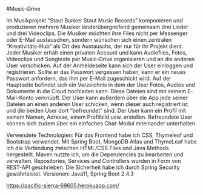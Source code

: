 #Music-Drive

Im Musikprojekt “Staut Bunker Staut Music Records” komponieren und produzieren mehrere Musiker länderübergreifend  gemeinsam drei Lieder und drei Videoclips. Die Musiker möchten ihre Files nicht per Messenger oder E-Mail austauschen, sondern wünschen sich einen zentralen “Kreativitäts-Hub” als Ort des Austauschs, der nur für ihr Projekt dient. Jeder Musiker erhält einen privaten Account und kann Audiofiles, Fotos, Videoclips und Songtexte per Music-Drive organisieren und an die anderen User verschicken.
Auf der Anmeldeseite kann sich der User einloggen und registrieren. Sollte er das Passwort vergessen haben, kann er ein neues Passwort anfordern, das ihm per E-Mail zugeschickt wird. Auf der Hauptseite befindet sich ein Verzeichnis in dem der User Fotos, Audios und Dokumente in die Cloud hochladen kann. Diese Dateien sind mit seinem E-Mail-Konto verknüpft. Der User kann außerdem über die App jede seiner Dateien an einen anderen User schicken, wenn dieser auch registriert ist und die beiden User dort “befreundet” sind. 
Der User kann ein Profil mit seinem Namen, Adresse, einem Profilbild usw. erstellen. Befreundete User können sich zudem über ein einfaches Chat-Modul miteinander unterhalten. 

Verwendete Technologien:
Für das Frontend habe ich CSS, Thymeleaf und Bootstrap verwendet. Mit Spring Boot, MongoDB Atlas und ThymeLeaf habe ich die Verbindung zwischen HTML/CSS Files und Java Methods hergestellt. Maven nutzte ich, um die Dependencies zu bearbeiten und verwalten. Repositories, Services und Controllers wurden in Form von REST-API geschrieben. Die Sicherheit habe ich durch Spring Security gewährleistet. Versionen: Java11, Spring Boot 2.4.3

https://pacific-sierra-69605.herokuapp.com/
